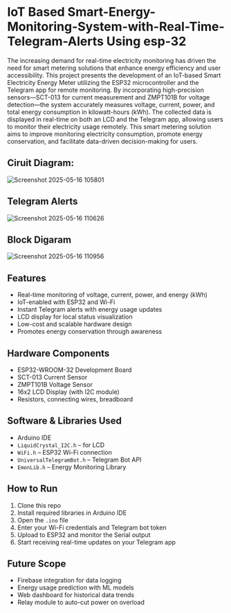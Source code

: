 # IoT Based Smart-Energy-Monitoring-System-with-Real-Time-Telegram-Alerts Using esp-32

The increasing demand for real-time electricity monitoring has driven the need for smart 
metering solutions that enhance energy efficiency and user accessibility. This project 
presents the development of an IoT-based Smart Electricity Energy Meter utilizing the 
ESP32 microcontroller and the Telegram app for remote monitoring. By incorporating 
high-precision sensors—SCT-013 for current measurement and ZMPT101B for voltage 
detection—the system accurately measures voltage, current, power, and total energy 
consumption in kilowatt-hours (kWh). The collected data is displayed in real-time on both 
an LCD and the Telegram app, allowing users to monitor their electricity usage remotely. 
This smart metering solution aims to improve monitoring electricity consumption, promote 
energy conservation, and facilitate data-driven decision-making for users. 

## Ciruit Diagram:

![Screenshot 2025-05-16 105801](https://github.com/user-attachments/assets/618e80c6-74d9-4b61-9c2e-02a83dd9701e)

## Telegram Alerts
![Screenshot 2025-05-16 110626](https://github.com/user-attachments/assets/5c50fde3-6554-4c98-a54e-6e416a422ad9)

## Block Digaram
![Screenshot 2025-05-16 110956](https://github.com/user-attachments/assets/8c529330-4ce8-4c2b-9784-073be4566d38)

##  Features
- Real-time monitoring of voltage, current, power, and energy (kWh)
- IoT-enabled with ESP32 and Wi-Fi
- Instant Telegram alerts with energy usage updates
- LCD display for local status visualization
- Low-cost and scalable hardware design
- Promotes energy conservation through awareness
  
##  Hardware Components
- ESP32-WROOM-32 Development Board
- SCT-013 Current Sensor
- ZMPT101B Voltage Sensor
- 16x2 LCD Display (with I2C module)
- Resistors, connecting wires, breadboard

## Software & Libraries Used

- Arduino IDE
- `LiquidCrystal_I2C.h` – for LCD
- `WiFi.h` – ESP32 Wi-Fi connection
- `UniversalTelegramBot.h` – Telegram Bot API
- `EmonLib.h` – Energy Monitoring Library

## How to Run

1. Clone this repo
2. Install required libraries in Arduino IDE
3. Open the `.ino` file
4. Enter your Wi-Fi credentials and Telegram bot token
5. Upload to ESP32 and monitor the Serial output
6. Start receiving real-time updates on your Telegram app

## Future Scope

- Firebase integration for data logging
- Energy usage prediction with ML models
- Web dashboard for historical data trends
- Relay module to auto-cut power on overload

